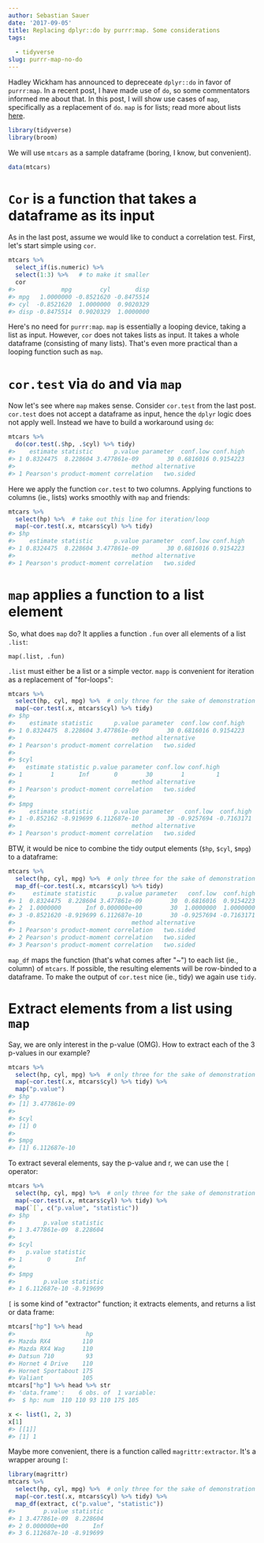```yaml
---
author: Sebastian Sauer
date: '2017-09-05'
title: Replacing dplyr::do by purrr:map. Some considerations
tags:
  
  - tidyverse
slug: purrr-map-no-do
---
```





Hadley Wickham has announced to depreceate `dplyr::do` in favor of `purrr:map`. In a recent post, I have made use of `do`, so some commentators informed me about that. In this post, I will show use cases of `map`, specifically as a replacement of `do`. `map` is for lists; read more about lists [here](http://r4ds.had.co.nz/lists.html).


```r
library(tidyverse)
library(broom)
```

We will use `mtcars` as a sample dataframe (boring, I know, but convenient).



```r
data(mtcars)
```

# `Cor` is a function that takes a dataframe as its input

As in the last post, assume we would like to conduct a correlation test. First, let's start simple using `cor`.



```r
mtcars %>% 
  select_if(is.numeric) %>% 
  select(1:3) %>%   # to make it smaller
  cor
#>             mpg        cyl       disp
#> mpg   1.0000000 -0.8521620 -0.8475514
#> cyl  -0.8521620  1.0000000  0.9020329
#> disp -0.8475514  0.9020329  1.0000000
```

Here's no need for `purrr:map`. `map` is essentially a looping device, taking a list as input. However, `cor` does not takes lists as input. It takes a whole dataframe (consisting of many lists). That's even more practical than a looping function such as `map`.

# `cor.test` via `do` and via `map`

Now let's see where `map` makes sense. Consider `cor.test` from the last post. `cor.test` does not accept a dataframe as input, hence the `dplyr` logic does not apply well. Instead we have to build a workaround using `do`:



```r
mtcars %>% 
  do(cor.test(.$hp, .$cyl) %>% tidy)
#>    estimate statistic      p.value parameter  conf.low conf.high
#> 1 0.8324475  8.228604 3.477861e-09        30 0.6816016 0.9154223
#>                                 method alternative
#> 1 Pearson's product-moment correlation   two.sided
```

Here we apply the function `cor.test` to two columns. Applying functions to columns (ie., lists) works smoothly with `map` and friends:


```r
mtcars %>% 
  select(hp) %>%  # take out this line for iteration/loop
  map(~cor.test(.x, mtcars$cyl) %>% tidy)
#> $hp
#>    estimate statistic      p.value parameter  conf.low conf.high
#> 1 0.8324475  8.228604 3.477861e-09        30 0.6816016 0.9154223
#>                                 method alternative
#> 1 Pearson's product-moment correlation   two.sided
```

# `map` applies a function to a list element

So, what does `map` do? It applies a function `.fun` over all elements of a list `.list`:

`map(.list, .fun)`


`.list` must either be a list or a simple vector. `mapp` is convenient for iteration as a replacement of "for-loops":



```r
mtcars %>% 
  select(hp, cyl, mpg) %>%  # only three for the sake of demonstration
  map(~cor.test(.x, mtcars$cyl) %>% tidy)
#> $hp
#>    estimate statistic      p.value parameter  conf.low conf.high
#> 1 0.8324475  8.228604 3.477861e-09        30 0.6816016 0.9154223
#>                                 method alternative
#> 1 Pearson's product-moment correlation   two.sided
#> 
#> $cyl
#>   estimate statistic p.value parameter conf.low conf.high
#> 1        1       Inf       0        30        1         1
#>                                 method alternative
#> 1 Pearson's product-moment correlation   two.sided
#> 
#> $mpg
#>    estimate statistic      p.value parameter   conf.low  conf.high
#> 1 -0.852162 -8.919699 6.112687e-10        30 -0.9257694 -0.7163171
#>                                 method alternative
#> 1 Pearson's product-moment correlation   two.sided
```

BTW, it would be nice to combine the tidy output elements (`$hp`, `$cyl`, `$mpg`) to a dataframe:


```r
mtcars %>% 
  select(hp, cyl, mpg) %>%  # only three for the sake of demonstration
  map_df(~cor.test(.x, mtcars$cyl) %>% tidy)
#>     estimate statistic      p.value parameter   conf.low  conf.high
#> 1  0.8324475  8.228604 3.477861e-09        30  0.6816016  0.9154223
#> 2  1.0000000       Inf 0.000000e+00        30  1.0000000  1.0000000
#> 3 -0.8521620 -8.919699 6.112687e-10        30 -0.9257694 -0.7163171
#>                                 method alternative
#> 1 Pearson's product-moment correlation   two.sided
#> 2 Pearson's product-moment correlation   two.sided
#> 3 Pearson's product-moment correlation   two.sided
```

`map_df` maps the function (that's what comes after "~") to each list (ie., column) of `mtcars`. If possible, the resulting elements will be row-binded to a dataframe. To make the output of `cor.test` nice (ie., tidy) we again use `tidy`.



# Extract elements from a list using `map`

Say, we are only interest in the p-value (OMG). How to extract each of the 3 p-values in our example?


```r
mtcars %>% 
  select(hp, cyl, mpg) %>%  # only three for the sake of demonstration
  map(~cor.test(.x, mtcars$cyl) %>% tidy) %>% 
  map("p.value")
#> $hp
#> [1] 3.477861e-09
#> 
#> $cyl
#> [1] 0
#> 
#> $mpg
#> [1] 6.112687e-10
```

To extract several elements, say the p-value and r, we can use the `[` operator:


```r
mtcars %>% 
  select(hp, cyl, mpg) %>%  # only three for the sake of demonstration
  map(~cor.test(.x, mtcars$cyl) %>% tidy) %>% 
  map(`[`, c("p.value", "statistic"))
#> $hp
#>        p.value statistic
#> 1 3.477861e-09  8.228604
#> 
#> $cyl
#>   p.value statistic
#> 1       0       Inf
#> 
#> $mpg
#>        p.value statistic
#> 1 6.112687e-10 -8.919699
```

`[` is some kind of "extractor" function; it extracts elements, and returns a list or data frame:


```r
mtcars["hp"] %>% head
#>                    hp
#> Mazda RX4         110
#> Mazda RX4 Wag     110
#> Datsun 710         93
#> Hornet 4 Drive    110
#> Hornet Sportabout 175
#> Valiant           105
mtcars["hp"] %>% head %>% str
#> 'data.frame':	6 obs. of  1 variable:
#>  $ hp: num  110 110 93 110 175 105

x <- list(1, 2, 3)
x[1]
#> [[1]]
#> [1] 1
```


Maybe more convenient, there is a function called `magrittr:extractor`. It's a wrapper aroung `[`:


```r
library(magrittr)
mtcars %>% 
  select(hp, cyl, mpg) %>%  # only three for the sake of demonstration
  map(~cor.test(.x, mtcars$cyl) %>% tidy) %>% 
  map_df(extract, c("p.value", "statistic"))
#>        p.value statistic
#> 1 3.477861e-09  8.228604
#> 2 0.000000e+00       Inf
#> 3 6.112687e-10 -8.919699
```
